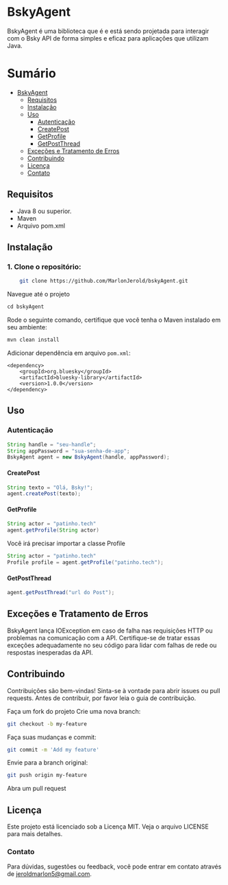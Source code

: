 # BskyAgent

BskyAgent é uma biblioteca que é e está sendo projetada para interagir com o Bsky API de forma simples e eficaz para aplicações que utilizam Java.

# Sumário

- [BskyAgent](#bskyagent)
  - [Requisitos](#requisitos)
  - [Instalação](#instalação)
  - [Uso](#uso)
    - [Autenticação](#autenticação)
    - [CreatePost](#createpost)
    - [GetProfile](#getprofile)
    - [GetPostThread](#getpostthread)
  - [Exceções e Tratamento de Erros](#exceções-e-tratamento-de-erros)
  - [Contribuindo](#contribuindo)
  - [Licença](#licença)
  - [Contato](#contato)

## Requisitos

- Java 8 ou superior.
- Maven
- Arquivo pom.xml

## Instalação

### 1. Clone o repositório:

```bash
    git clone https://github.com/MarlonJerold/bskyAgent.git
```

Navegue até o projeto 
```java
cd bskyAgent
```
Rode o seguinte comando, certifique que você tenha o Maven instalado em seu ambiente:

```java
mvn clean install
```

Adicionar dependência em arquivo `pom.xml`:


    <dependency>
        <groupId>org.bluesky</groupId>
        <artifactId>bluesky-library</artifactId>
        <version>1.0.0</version>
    </dependency>

## Uso

### Autenticação

```java
String handle = "seu-handle";
String appPassword = "sua-senha-de-app";
BskyAgent agent = new BskyAgent(handle, appPassword);
```

#### CreatePost
```java
String texto = "Olá, Bsky!";
agent.createPost(texto);
```

#### GetProfile
```java
String actor = "patinho.tech"
agent.getProfile(String actor)
```
Você irá precisar importar a classe Profile

```java
String actor = "patinho.tech"
Profile profile = agent.getProfile("patinho.tech");
```

#### GetPostThread

```java
agent.getPostThread("url do Post");
```

## Exceções e Tratamento de Erros
BskyAgent lança IOException em caso de falha nas requisições HTTP ou problemas na comunicação com a API. Certifique-se de tratar essas exceções adequadamente no seu código para lidar com falhas de rede ou respostas inesperadas da API.

## Contribuindo
Contribuições são bem-vindas! Sinta-se à vontade para abrir issues ou pull requests. Antes de contribuir, por favor leia o guia de contribuição.

Faça um fork do projeto
Crie uma nova branch: 
```bash
git checkout -b my-feature
```
Faça suas mudanças e commit: 
```bash
git commit -m 'Add my feature'
```
Envie para a branch original: 
```bash
git push origin my-feature
```
Abra um pull request
## Licença
Este projeto está licenciado sob a Licença MIT. Veja o arquivo LICENSE para mais detalhes.

### Contato
Para dúvidas, sugestões ou feedback, você pode entrar em contato através de jeroldmarlon5@gmail.com.
